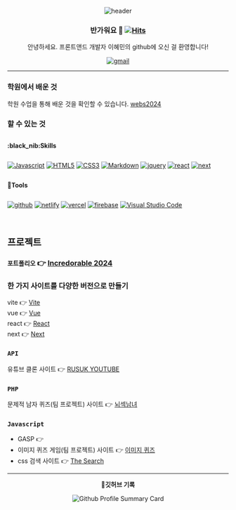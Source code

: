 <div align="center">

  ![header](https://capsule-render.vercel.app/api?type=Waving&color=0056f9&height=150&section=header&text=Welcome%20to%20my%20Island&fontColor=d6aa54&fontSize=70&animation=fadeIn&fontAlignY=55)
### 반가워요 👋 [![Hits](https://hits.seeyoufarm.com/api/count/incr/badge.svg?url=https%3A%2F%2Fgithub.com%2FCoconutpalmtreeisland&count_bg=%2379C83D&title_bg=%23555555&icon=&icon_color=%23E7E7E7&title=hits&edge_flat=false)](https://hits.seeyoufarm.com)

안녕하세요. 프론트앤드 개발자 이혜민의 github에 오신 걸 환영합니다!<br />
> <a href="mailto:adorableness1215@naver.com" rel="noopener noreferrer">
  <img alt="gmail" src="https://img.shields.io/badge/adorableness1215@naver.com-EA4335?style=flat-square&logo=gmail&logoColor=white"/>
</a>

</div>

*****

### 학원에서 배운 것
학원 수업을 통해 배운 것을 확인할 수 있습니다. <a target="_blank" href="https://github.com/Coconutpalmtreeisland/webs2024">webs2024</a>

### 할 수 있는 것
<div style="display:flex; flex-direction:column; align-items:flex-start;">
<p><strong>:black_nib:Skills</strong></p>

<a href="#"><img alt="Javascript" src="https://img.shields.io/badge/Javascript-F7DF1E?style=flat-square&logo=Javascript&logoColor=black"/></a>
<a href="#"><img alt="HTML5" src="https://img.shields.io/badge/HTML5-E34F26?style=flat-square&logo=HTML5&logoColor=white"></a>
<a href="#"><img alt="CSS3" src="https://img.shields.io/badge/CSS3-1572B6?style=flat-square&logo=CSS3&logoColor=white"></a>
<a href="#"><img alt="Markdown" src="https://img.shields.io/badge/Markdown-000?style=flat-square&logo=Markdown&logoColor=white"></a>
<a href="#"><img alt="jquery" src="https://img.shields.io/badge/Jquery-0769AD?style=flat-square&logo=jquery&logoColor=white"/></a>
<a href="#"><img alt="react" src="https://img.shields.io/badge/React-61DAFB?style=flat-square&logo=react&logoColor=white"/></a>
<a href="#"><img alt="next" src="https://img.shields.io/badge/Next-000000?style=flat-square&logo=nextdotjs&logoColor=white"/></a>

<!-- <a href="#"><img alt="PHP" src="https://img.shields.io/badge/PHP-777BB4?style=flat-square&logo=PHP&logoColor=white"/></a>
<a href="#"><img alt="phpMyAdmin" src="https://img.shields.io/badge/phpMyAdmin-6C78AF?style=flat-square&logo=phpMyAdmin&logoColor=white"></a>
<a href="#"><img alt="vue" src="https://img.shields.io/badge/Vue-4FC08D?style=flat-square&logo=vuedotjs&logoColor=white"/></a>
<a href="#"><img alt="vite" src="https://img.shields.io/badge/Vite-646CFF?style=flat-square&logo=vite&logoColor=white"/></a> -->

<p><strong>🔧Tools</strong></p>

<a href="#"><img alt="github" src="https://img.shields.io/badge/Github-181717?style=flat-square&logo=github&logoColor=white"/></a>
<a href="#"><img alt="netlify" src="https://img.shields.io/badge/Netlify-00C7B7?style=flat-square&logo=netlify&logoColor=white"/></a>
<a href="#"><img alt="vercel" src="https://img.shields.io/badge/Vercel-000000?style=flat-square&logo=vercel&logoColor=white"/></a>
<a href="#"><img alt="firebase" src="https://img.shields.io/badge/Firebase-FFCA28?style=flat-square&logo=firebase&logoColor=black"/></a>
<a href="#"><img alt="Visual Studio Code" src="https://img.shields.io/badge/Visual Studio Code-007ACC?style=flat-square&logo=Visual Studio Code&logoColor=white"></a>
</div>

<br>

## 프로젝트

### `포트폴리오` 👉 <a target="_blank" href="https://incredorable-2024-portfoilo.netlify.app/">Incredorable 2024</a>

### 한 가지 사이트를 다양한 버전으로 만들기
vite 👉 <a target="_blank" href="https://github.com/Coconutpalmtreeisland/vite-project">Vite</a>  
vue 👉 <a target="_blank" href="https://github.com/Coconutpalmtreeisland/vue-project">Vue</a>  
react 👉 <a target="_blank" href="https://github.com/Coconutpalmtreeisland/react-project2023">React</a>  
next 👉 <a target="_blank" href="https://github.com/Coconutpalmtreeisland/next-project">Next</a>  

### `API`
유튜브 클론 사이트 👉 <a target="_blank" href="https://github.com/Coconutpalmtreeisland/rusuk-react-youtube">RUSUK YOUTUBE</a>

### `PHP`
문제적 남자 퀴즈(팀 프로젝트) 사이트 👉 <a target="_blank" href="https://github.com/Coconutpalmtreeisland/SexyBrain">뇌섹남녀</a>

### `Javascript`
- GASP 👉 <a target="_blank" href=""></a>  
- 이미지 퀴즈 게임(팀 프로젝트) 사이트 👉 <a target="_blank" href="https://github.com/Coconutpalmtreeisland/Image_Quiz">이미지 퀴즈</a>  
- css 검색 사이트 👉 <a target="_blank" href="https://github.com/Coconutpalmtreeisland/searchEffect">The Search</a>

<!-- <div>
  <p><strong>⌨My Most Used Languages</strong></p>
  
[![Top Langs](https://github-readme-stats.vercel.app/api/top-langs/?username=Coconutpalmtreeisland&layout=compact)](https://github.com/Coconutpalmtreeisland/github-readme-stats)<br><br>
</div> -->

*****

<div align="center">
  <p><strong>💾깃허브 기록</strong></p>  
  
  ![Github Profile Summary Card](https://github-profile-summary-cards.vercel.app/api/cards/profile-details?username=Coconutpalmtreeisland&theme=github)
  
</div>

<!-- ![Anurag's GitHub stats](https://github-readme-stats.vercel.app/api?username=Coconutpalmtreeisland&show_icons=true&theme=transparent) -->


<!--
**Coconutpalmtreeisland/Coconutpalmtreeisland** is a ✨ _special_ ✨ repository because its `README.md` (this file) appears on your GitHub profile.

Here are some ideas to get you started:

- 🔭 I’m currently working on ...
- 🌱 I’m currently learning ...
- 👯 I’m looking to collaborate on ...
- 🤔 I’m looking for help with ...
- 💬 Ask me about ...
- 📫 How to reach me: ...
- 😄 Pronouns: ...
- ⚡ Fun fact: ...
-->
